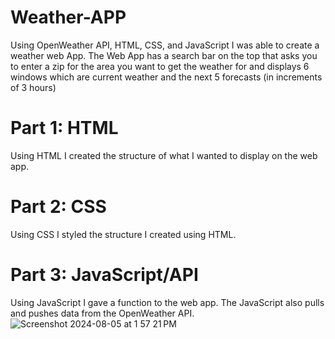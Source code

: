 # Weather-APP
Using OpenWeather API, HTML, CSS, and JavaScript I was able to create a weather web App. The Web App has a search bar on the top that asks you to enter a zip for the area you want to get the weather for and displays 6 windows which are current weather and the next 5 forecasts (in increments of 3 hours)
# Part 1: HTML
Using HTML I created the structure of what I wanted to display on the web app.
# Part 2: CSS
Using CSS I styled the structure I created using HTML.
# Part 3: JavaScript/API
Using JavaScript I gave a function to the web app. The JavaScript also pulls and pushes data from the OpenWeather API.
![Screenshot 2024-08-05 at 1 57 21 PM](https://github.com/user-attachments/assets/9d99e8d8-8d04-4239-b35b-49344daa01f8)
